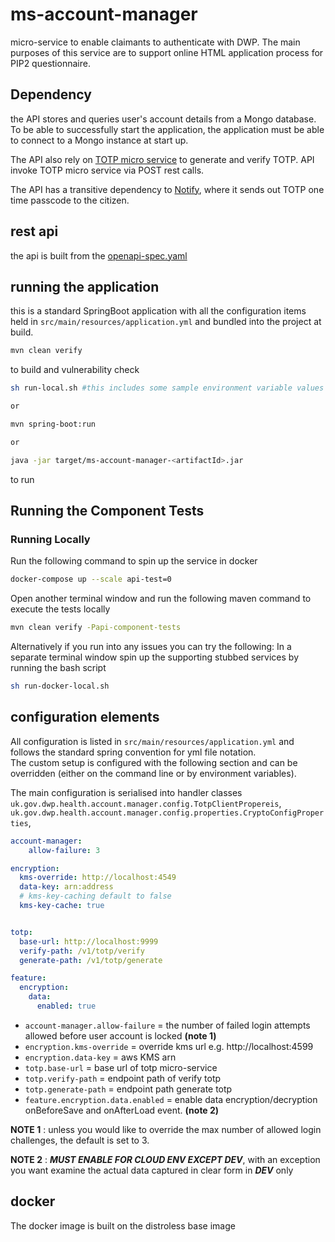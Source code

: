 # ms-account-manager

micro-service to enable claimants to authenticate with DWP. The main purposes of this service are to support online HTML application process
for PIP2 questionnaire. 

## Dependency

the API stores and queries user's account details from a Mongo database. To be able to successfully start the application, the application must be 
able to connect to a Mongo instance at start up. 

The API also rely on [TOTP micro service](https://gitlab.com/health-pdu/save-and-resume/ms-totp-authenticator) to generate and verify
TOTP. API invoke TOTP micro service via POST rest calls.

The API has a transitive dependency to [Notify](https://www.notifications.service.gov.uk/), where it sends out TOTP one time passcode to the citizen.

## rest api

the api is built from the [openapi-spec.yaml](api-spec/openapi-spec-v1.yaml)

## running the application

this is a standard SpringBoot application with all the configuration items held in `src/main/resources/application.yml` and bundled 
into the project at build.

```bash
mvn clean verify
```
to build and vulnerability check
```bash
sh run-local.sh #this includes some sample environment variable values to get the app running

or

mvn spring-boot:run

or

java -jar target/ms-account-manager-<artifactId>.jar
```
to run

## Running the Component Tests

### Running Locally
Run the following command to spin up the service in docker
```bash 
docker-compose up --scale api-test=0
```
Open another terminal window and run the following maven command to execute the tests locally
```bash 
mvn clean verify -Papi-component-tests
```

Alternatively if you run into any issues you can try the following:
In a separate terminal window spin up the supporting stubbed services by running the bash script
```zsh
sh run-docker-local.sh
```

## configuration elements

All configuration is listed in `src/main/resources/application.yml` and follows the standard spring convention for yml file notation.  
The custom setup is configured with the following section and can be overridden (either on the command line or by environment variables).

The main configuration is serialised into handler classes 
`uk.gov.dwp.health.account.manager.config.TotpClientPropereis`,
`uk.gov.dwp.health.account.manager.config.properties.CryptoConfigProperties`,

```yaml
account-manager:
    allow-failure: 3

encryption:
  kms-override: http://localhost:4549
  data-key: arn:address
  # kms-key-caching default to false
  kms-key-cache: true 


totp:
  base-url: http://localhost:9999
  verify-path: /v1/totp/verify
  generate-path: /v1/totp/generate

feature:
  encryption:
    data:
      enabled: true 
```

* `account-manager.allow-failure` = the number of failed login attempts allowed before user account is locked **(note 1)**
* `encryption.kms-override` = override kms url e.g. http://localhost:4599
* `encryption.data-key` = aws KMS arn
* `totp.base-url` = base url of totp micro-service
* `totp.verify-path` = endpoint path of verify totp 
* `totp.generate-path` = endpoint path generate totp
* `feature.encryption.data.enabled` = enable data encryption/decryption onBeforeSave and onAfterLoad event. **(note 2)**

**NOTE 1** : unless you would like to override the max number of allowed login challenges, the default is set to 3. 

**NOTE 2** : ***MUST ENABLE FOR CLOUD ENV EXCEPT DEV***, with an exception you want examine the actual data captured in clear form in ***DEV*** only

## docker

The docker image is built on the distroless base image
